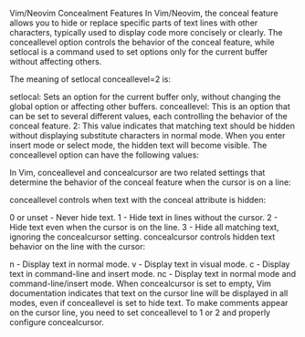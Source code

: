Vim/Neovim Concealment Features
In Vim/Neovim, the conceal feature allows you to hide or replace specific parts of text lines with other characters, typically used to display code more concisely or clearly. The conceallevel option controls the behavior of the conceal feature, while setlocal is a command used to set options only for the current buffer without affecting others.

The meaning of setlocal conceallevel=2 is:

setlocal: Sets an option for the current buffer only, without changing the global option or affecting other buffers.
conceallevel: This is an option that can be set to several different values, each controlling the behavior of the conceal feature.
2: This value indicates that matching text should be hidden without displaying substitute characters in normal mode. When you enter insert mode or select mode, the hidden text will become visible.
The conceallevel option can have the following values:

In Vim, conceallevel and concealcursor are two related settings that determine the behavior of the conceal feature when the cursor is on a line:

conceallevel controls when text with the conceal attribute is hidden:

0 or unset - Never hide text.
1 - Hide text in lines without the cursor.
2 - Hide text even when the cursor is on the line.
3 - Hide all matching text, ignoring the concealcursor setting.
concealcursor controls hidden text behavior on the line with the cursor:

n - Display text in normal mode.
v - Display text in visual mode.
c - Display text in command-line and insert mode.
nc - Display text in normal mode and command-line/insert mode.
When concealcursor is set to empty, Vim documentation indicates that text on the cursor line will be displayed in all modes, even if conceallevel is set to hide text.
To make comments appear on the cursor line, you need to set conceallevel to 1 or 2 and properly configure concealcursor.

